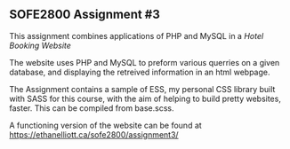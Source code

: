 ## SOFE2800 Assignment #3

This assignment combines applications of PHP and MySQL in a _Hotel Booking Website_

The website uses PHP and MySQL to preform various querries on a given database, and displaying the retreived information in an html webpage. 

The Assignment contains a sample of ESS, my personal CSS library built with SASS for this course, with the aim of helping to build pretty websites, faster. This can be compiled from base.scss.

A functioning version of the website can be found at https://ethanelliott.ca/sofe2800/assignment3/
